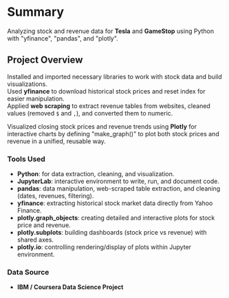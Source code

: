 # Summary
Analyzing stock and revenue data for **Tesla** and **GameStop** using Python with "yfinance", "pandas", and "plotly".
## Project Overview
Installed and imported necessary libraries to work with stock data and build visualizations.  
Used **yfinance** to download historical stock prices and reset index for easier manipulation.  
Applied **web scraping** to extract revenue tables from websites, cleaned values (removed `$` and `,`), and converted them to numeric.  

Visualized closing stock prices and revenue trends using **Plotly** for interactive charts by defining "make_graph()" to plot both stock prices and revenue in a unified, reusable way.  
### Tools Used
- **Python**: for data extraction, cleaning, and visualization.  
- **JupyterLab**: interactive environment to write, run, and document code.  
- **pandas**: data manipulation, web-scraped table extraction, and cleaning (dates, revenues, filtering).  
- **yfinance**: extracting historical stock market data directly from Yahoo Finance.  
- **plotly.graph_objects**: creating detailed and interactive plots for stock price and revenue.  
- **plotly.subplots**: building dashboards (stock price vs revenue) with shared axes.  
- **plotly.io**: controlling rendering/display of plots within Jupyter environment.  
### Data Source
- **IBM / Coursera Data Science Project**
